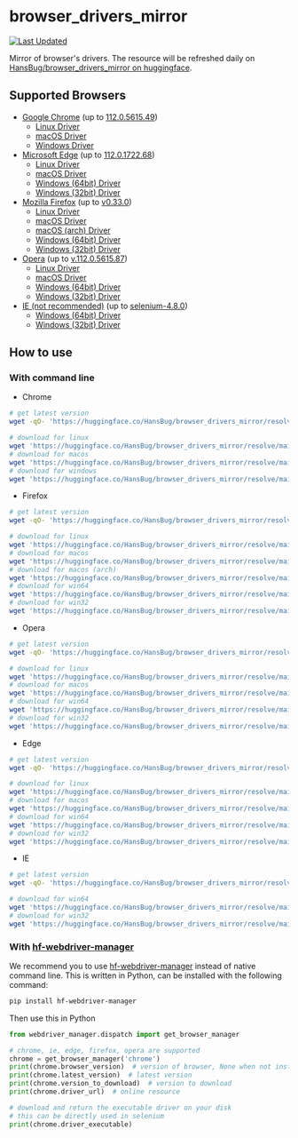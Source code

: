 # browser_drivers_mirror

[![Last Updated](https://img.shields.io/endpoint?url=https://gist.githubusercontent.com/HansBug/4ff4fe9d279fa2bc2cef37fec8cde822/raw/data_last_update.json)](https://huggingface.co/HansBug/browser_drivers_mirror)

Mirror of browser's drivers. The resource will be refreshed daily
on [HansBug/browser_drivers_mirror on huggingface](https://huggingface.co/HansBug/browser_drivers_mirror).

## Supported Browsers

* [Google Chrome](https://huggingface.co/HansBug/browser_drivers_mirror/tree/main/google) (up
  to [112.0.5615.49](https://huggingface.co/HansBug/browser_drivers_mirror/tree/main/google/112.0.5615.49))
    * [Linux Driver](https://huggingface.co/HansBug/browser_drivers_mirror/resolve/main/google/112.0.5615.49/chromedriver_linux64.zip)
    * [macOS Driver](https://huggingface.co/HansBug/browser_drivers_mirror/resolve/main/google/112.0.5615.49/chromedriver_mac64.zip)
    * [Windows Driver](https://huggingface.co/HansBug/browser_drivers_mirror/resolve/main/google/112.0.5615.49/chromedriver_win32.zip)
* [Microsoft Edge](https://huggingface.co/HansBug/browser_drivers_mirror/tree/main/edge) (up
  to [112.0.1722.68](https://huggingface.co/HansBug/browser_drivers_mirror/tree/main/edge/112.0.1722.68))
    * [Linux Driver](https://huggingface.co/HansBug/browser_drivers_mirror/resolve/main/edge/112.0.1722.64/edgedriver_linux64.zip)
    * [macOS Driver](https://huggingface.co/HansBug/browser_drivers_mirror/resolve/main/edge/112.0.1722.68/edgedriver_mac64.zip)
    * [Windows (64bit) Driver](https://huggingface.co/HansBug/browser_drivers_mirror/resolve/main/edge/112.0.1722.68/edgedriver_win64.zip)
    * [Windows (32bit) Driver](https://huggingface.co/HansBug/browser_drivers_mirror/resolve/main/edge/112.0.1722.68/edgedriver_win32.zip)
* [Mozilla Firefox](https://huggingface.co/HansBug/browser_drivers_mirror/tree/main/firefox) (up
  to [v0.33.0](https://huggingface.co/HansBug/browser_drivers_mirror/tree/main/firefox/v0.33.0))
    * [Linux Driver](https://huggingface.co/HansBug/browser_drivers_mirror/resolve/main/firefox/v0.33.0/geckodriver-v0.33.0-linux64.tar.gz)
    * [macOS Driver](https://huggingface.co/HansBug/browser_drivers_mirror/resolve/main/firefox/v0.33.0/geckodriver-v0.33.0-macos.tar.gz)
    * [macOS (arch) Driver](https://huggingface.co/HansBug/browser_drivers_mirror/resolve/main/firefox/v0.33.0/geckodriver-v0.33.0-macos-aarch64.tar.gz)
    * [Windows (64bit) Driver](https://huggingface.co/HansBug/browser_drivers_mirror/resolve/main/firefox/v0.33.0/geckodriver-v0.33.0-win64.zip)
    * [Windows (32bit) Driver](https://huggingface.co/HansBug/browser_drivers_mirror/resolve/main/firefox/v0.33.0/geckodriver-v0.33.0-win32.zip)
* [Opera](https://huggingface.co/HansBug/browser_drivers_mirror/tree/main/opera) (up
  to [v.112.0.5615.87](https://huggingface.co/HansBug/browser_drivers_mirror/tree/main/opera/v.112.0.5615.87))
    * [Linux Driver](https://huggingface.co/HansBug/browser_drivers_mirror/resolve/main/opera/v.112.0.5615.87/operadriver_linux64.zip)
    * [macOS Driver](https://huggingface.co/HansBug/browser_drivers_mirror/resolve/main/opera/v.112.0.5615.87/operadriver_mac64.zip)
    * [Windows (64bit) Driver](https://huggingface.co/HansBug/browser_drivers_mirror/resolve/main/opera/v.112.0.5615.87/operadriver_win64.zip)
    * [Windows (32bit) Driver](https://huggingface.co/HansBug/browser_drivers_mirror/resolve/main/opera/v.112.0.5615.87/operadriver_win32.zip)
* [IE (not recommended)](https://huggingface.co/HansBug/browser_drivers_mirror/tree/main/ie) (up
  to [selenium-4.8.0](https://huggingface.co/HansBug/browser_drivers_mirror/tree/main/ie/selenium-4.8.0))
    * [Windows (64bit) Driver](https://huggingface.co/HansBug/browser_drivers_mirror/resolve/main/ie/selenium-4.8.0/IEDriverServer_x64_4.8.0.zip)
    * [Windows (32bit) Driver](https://huggingface.co/HansBug/browser_drivers_mirror/resolve/main/ie/selenium-4.8.0/IEDriverServer_Win32_4.8.0.zip)

## How to use

### With command line

* Chrome

```bash
# get latest version
wget -qO- 'https://huggingface.co/HansBug/browser_drivers_mirror/resolve/main/google/LATEST_RELEASE'

# download for linux
wget 'https://huggingface.co/HansBug/browser_drivers_mirror/resolve/main/google/112.0.5615.49/chromedriver_linux64.zip'
# download for macos
wget 'https://huggingface.co/HansBug/browser_drivers_mirror/resolve/main/google/112.0.5615.49/chromedriver_mac64.zip'
# download for windows
wget 'https://huggingface.co/HansBug/browser_drivers_mirror/resolve/main/google/112.0.5615.49/chromedriver_win32.zip'
```

* Firefox

```bash
# get latest version
wget -qO- 'https://huggingface.co/HansBug/browser_drivers_mirror/resolve/main/firefox/LATEST_RELEASE'

# download for linux
wget 'https://huggingface.co/HansBug/browser_drivers_mirror/resolve/main/firefox/v0.33.0/geckodriver-v0.33.0-linux64.tar.gz'
# download for macos
wget 'https://huggingface.co/HansBug/browser_drivers_mirror/resolve/main/firefox/v0.33.0/geckodriver-v0.33.0-macos.tar.gz'
# download for macos (arch)
wget 'https://huggingface.co/HansBug/browser_drivers_mirror/resolve/main/firefox/v0.33.0/geckodriver-v0.33.0-macos-aarch64.tar.gz'
# download for win64
wget 'https://huggingface.co/HansBug/browser_drivers_mirror/resolve/main/firefox/v0.33.0/geckodriver-v0.33.0-win64.zip'
# download for win32
wget 'https://huggingface.co/HansBug/browser_drivers_mirror/resolve/main/firefox/v0.33.0/geckodriver-v0.33.0-win32.zip'
```

* Opera

```bash
# get latest version
wget -qO- 'https://huggingface.co/HansBug/browser_drivers_mirror/resolve/main/opera/LATEST_RELEASE'

# download for linux
wget 'https://huggingface.co/HansBug/browser_drivers_mirror/resolve/main/opera/v.112.0.5615.87/operadriver_linux64.zip'
# download for macos
wget 'https://huggingface.co/HansBug/browser_drivers_mirror/resolve/main/opera/v.112.0.5615.87/operadriver_mac64.zip'
# download for win64
wget 'https://huggingface.co/HansBug/browser_drivers_mirror/resolve/main/opera/v.112.0.5615.87/operadriver_win64.zip'
# download for win32
wget 'https://huggingface.co/HansBug/browser_drivers_mirror/resolve/main/opera/v.112.0.5615.87/operadriver_win32.zip'
```

* Edge

```bash
# get latest version
wget -qO- 'https://huggingface.co/HansBug/browser_drivers_mirror/resolve/main/edge/LATEST_STABLE'

# download for linux
wget 'https://huggingface.co/HansBug/browser_drivers_mirror/resolve/main/edge/112.0.1722.64/edgedriver_linux64.zip'
# download for macos
wget 'https://huggingface.co/HansBug/browser_drivers_mirror/resolve/main/edge/112.0.1722.68/edgedriver_mac64.zip'
# download for win64
wget 'https://huggingface.co/HansBug/browser_drivers_mirror/resolve/main/edge/112.0.1722.68/edgedriver_win64.zip'
# download for win32
wget 'https://huggingface.co/HansBug/browser_drivers_mirror/resolve/main/edge/112.0.1722.68/edgedriver_win32.zip'
```

* IE

```bash
# get latest version
wget -qO- 'https://huggingface.co/HansBug/browser_drivers_mirror/resolve/main/ie/LATEST_RELEASE'

# download for win64
wget 'https://huggingface.co/HansBug/browser_drivers_mirror/resolve/main/ie/selenium-4.8.0/IEDriverServer_x64_4.8.0.zip'
# download for win32
wget 'https://huggingface.co/HansBug/browser_drivers_mirror/resolve/main/ie/selenium-4.8.0/IEDriverServer_Win32_4.8.0.zip'
```

### With [hf-webdriver-manager](https://github.com/HansBug/hf_webdriver_manager)

We recommend you to use [hf-webdriver-manager](https://github.com/HansBug/hf_webdriver_manager) instead of native
command line. This is written in Python, can be installed with the following command:

```bash
pip install hf-webdriver-manager
```

Then use this in Python

```python
from webdriver_manager.dispatch import get_browser_manager

# chrome, ie, edge, firefox, opera are supported
chrome = get_browser_manager('chrome')
print(chrome.browser_version)  # version of browser, None when not installed
print(chrome.latest_version)  # latest version
print(chrome.version_to_download)  # version to download
print(chrome.driver_url)  # online resource

# download and return the executable driver on your disk
# this can be directly used in selenium
print(chrome.driver_executable)
```

